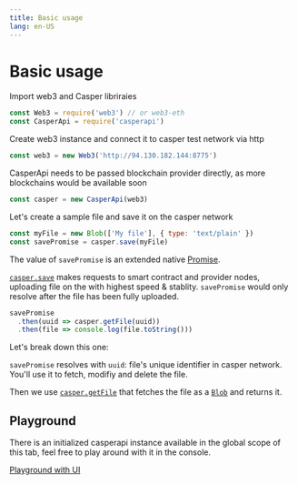 ```yaml
---
title: Basic usage
lang: en-US
---
```


# Basic usage

Import web3 and Casper libriraies
```js
const Web3 = require('web3') // or web3-eth
const CasperApi = require('casperapi')
```

Create web3 instance and connect it to casper test network via http
```js
const web3 = new Web3('http://94.130.182.144:8775')
```

CasperApi needs to be passed blockchain provider directly, as more blockchains would be available soon
```js
const casper = new CasperApi(web3)
```

Let's create a sample file and save it on the casper network
```js
const myFile = new Blob(['My file'], { type: 'text/plain' })
const savePromise = casper.save(myFile)
```
The value of `savePromise` is an extended native [Promise][using-promises].

[`casper.save`](/api/#casper-save) makes requests to smart contract and provider nodes, uploading file on the with highest speed & stablity. `savePromise` would only resolve after the file has been fully uploaded.

```js
savePromise
  .then(uuid => casper.getFile(uuid))
  .then(file => console.log(file.toString()))
```
Let's break down this one:

`savePromise` resolves with `uuid`: file's unique identifier in casper network.
You'll use it to fetch, modifiy and delete the file.

Then we use [`casper.getFile`](/api/#casper-getFile) that fetches the file as a [`Blob`](https://developer.mozilla.org/en-US/docs/Web/API/Blob) and returns it.

## Playground
There is an initialized casperapi instance available in the global scope of this tab, feel free to play around with it in the console.

<client-only>
  <utils-playground />
</client-only>

[Playground with UI][playground]

[using-promises]: https://developer.mozilla.org/en-US/docs/Web/JavaScript/Guide/Using_promises
[playground]: /browser-playground.html